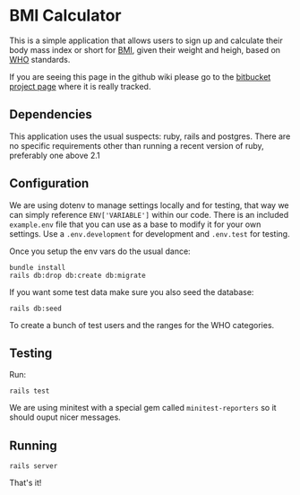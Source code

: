 # BMI Calculator

This is a simple application that allows users to sign up and calculate their body mass index or short for [BMI](https://en.wikipedia.org/wiki/Body_mass_index), given their weight and heigh, based on [WHO](https://en.wikipedia.org/wiki/World_Health_Organization) standards.

If you are seeing this page in the github wiki please go to the [bitbucket project page](https://bitbucket.org/gusrub/bmi-calculator) where it is really tracked.

## Dependencies

This application uses the usual suspects: ruby, rails and postgres. There are no specific requirements other than running a recent version of ruby, preferably one above 2.1

## Configuration

We are using dotenv to manage settings locally and for testing, that way we can simply reference `ENV['VARIABLE']` within our code. There is an included `example.env` file that you can use as a base to modify it for your own settings. Use a `.env.development` for development and `.env.test` for testing.

Once you setup the env vars do the usual dance:

```
bundle install
rails db:drop db:create db:migrate
```

If you want some test data make sure you also seed the database:

```
rails db:seed
```

To create a bunch of test users and the ranges for the WHO categories.

## Testing

Run:

```
rails test
```

We are using minitest with a special gem called `minitest-reporters` so it should ouput nicer messages.

## Running

```
rails server
```

That's it!